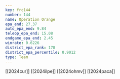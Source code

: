 ```yaml
---
key: frc144
number: 144
name: Operation Orange
epa_end: 27.37
auto_epa_end: 9.84
teleop_epa_end: 15.08
endgame_epa_end: 2.45
winrate: 0.6226
district_epa_rank: 178
district_epa_percentile: 0.9012
type: Team
---
```

[[2024cur]]
[[2024ilpe]]
[[2024ohmv]]
[[2024paca]]

